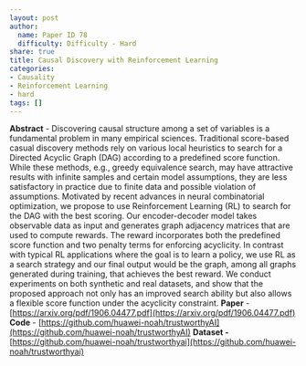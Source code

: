 ```yaml
---
layout: post
author:
  name: Paper ID 78
  difficulty: Difficulty - Hard
share: true
title: Causal Discovery with Reinforcement Learning
categories:
- Causality
- Reinforcement Learning
- hard
tags: []
---
```

**Abstract** - Discovering causal structure among a set of variables is a fundamental problem in
many empirical sciences. Traditional score-based casual discovery methods rely on
various local heuristics to search for a Directed Acyclic Graph (DAG) according to
a predefined score function. While these methods, e.g., greedy equivalence search,
may have attractive results with infinite samples and certain model assumptions,
they are less satisfactory in practice due to finite data and possible violation of
assumptions. Motivated by recent advances in neural combinatorial optimization,
we propose to use Reinforcement Learning (RL) to search for the DAG with
the best scoring. Our encoder-decoder model takes observable data as input and
generates graph adjacency matrices that are used to compute rewards. The reward
incorporates both the predefined score function and two penalty terms for enforcing
acyclicity. In contrast with typical RL applications where the goal is to learn a
policy, we use RL as a search strategy and our final output would be the graph,
among all graphs generated during training, that achieves the best reward. We
conduct experiments on both synthetic and real datasets, and show that the proposed
approach not only has an improved search ability but also allows a flexible score
function under the acyclicity constraint.
**Paper** - [https://arxiv.org/pdf/1906.04477.pdf](https://arxiv.org/pdf/1906.04477.pdf)
**Code** - [https://github.com/huawei-noah/trustworthyAI](https://github.com/huawei-noah/trustworthyAI)
**Dataset -** [https://github.com/huawei-noah/trustworthyai](https://github.com/huawei-noah/trustworthyai)
    